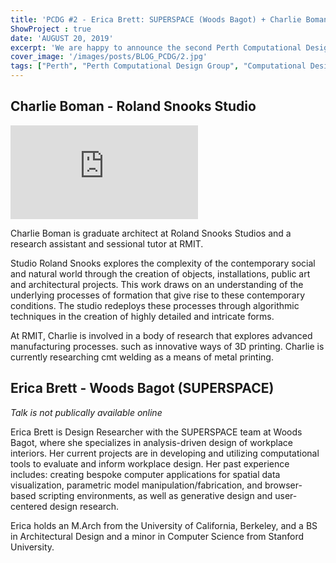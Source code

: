 ```yaml
---
title: 'PCDG #2 - Erica Brett: SUPERSPACE (Woods Bagot) + Charlie Boman: Roland Snooks Studio'
ShowProject : true
date: 'AUGUST 20, 2019'
excerpt: 'We are happy to announce the second Perth Computational Design Group event, with two excellent speakers doing some amazing things!'
cover_image: '/images/posts/BLOG_PCDG/2.jpg'
tags: ["Perth", "Perth Computational Design Group", "Computational Design", "Grasshopper", "Generative Design"]
---
```



## Charlie Boman - Roland Snooks Studio 

<div >
<iframe class="VideoMD"  src="https://www.youtube.com/embed/9ZPYwEEeB1I" title="YouTube video player" frameborder="0" allow="accelerometer; autoplay; clipboard-write; encrypted-media; gyroscope; picture-in-picture" allowfullscreen></iframe>
</div>

Charlie Boman is graduate architect at Roland Snooks Studios and a research assistant and sessional tutor at RMIT.

Studio Roland Snooks explores the complexity of the contemporary social and natural world through the creation of objects, installations, public art and architectural projects. This work draws on an understanding of the underlying processes of formation that give rise to these contemporary conditions. The studio redeploys these processes through algorithmic techniques in the creation of highly detailed and intricate forms. 

At RMIT, Charlie is involved in a body of research that explores advanced manufacturing processes. such as innovative ways of 3D printing. Charlie is currently researching cmt welding as a means of metal printing. 




## Erica Brett - Woods Bagot (SUPERSPACE)
*Talk is not publically available online*

Erica Brett is Design Researcher with the SUPERSPACE team at Woods Bagot, where she specializes in analysis-driven design of workplace interiors. Her current projects are in developing and utilizing computational tools to evaluate and inform workplace design. Her past experience includes: creating bespoke computer applications for spatial data visualization, parametric model manipulation/fabrication, and browser-based scripting environments, as well as generative design and user-centered design research.

Erica holds an M.Arch from the University of California, Berkeley, and a BS in Architectural Design and a minor in Computer Science from Stanford University.
